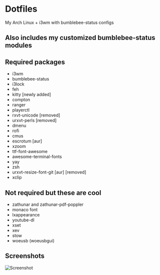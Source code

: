 # Dotfiles
My Arch Linux + i3wm with bumblebee-status configs

## Also includes my customized bumblebee-status modules

## Required packages

  * i3wm
  * bumblebee-status
  * i3lock
  * feh
  * kitty [newly added]
  * compton
  * ranger
  * playerctl
  * rxvt-unicode [removed]
  * urxvt-perls [removed]
  * dmenu
  * rofi
  * cmus
  * escrotum [aur]
  * xzoom
  * ttf-font-awesome
  * awesome-terminal-fonts
  * yay
  * zsh
  * urxvt-resize-font-git [aur] [removed]
  * xclip
  
## Not required but these are cool 

  * zathunar and zathunar-pdf-poppler
  * monaco font
  * lxappearance
  * youtube-dl
  * xset
  * xev
  * stow
  * woeusb (woeusbgui)

## Screenshots
![Screenshot](https://i.imgur.com/RMNVhXd.png)

